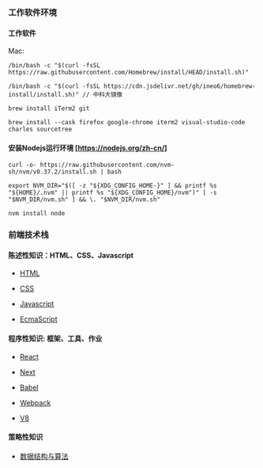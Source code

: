 ### 工作软件环境

#### 工作软件

Mac:

```
/bin/bash -c "$(curl -fsSL https://raw.githubusercontent.com/Homebrew/install/HEAD/install.sh)"

/bin/bash -c "$(curl -fsSL https://cdn.jsdelivr.net/gh/ineo6/homebrew-install/install.sh)" // 中科大镜像

brew install iTerm2 git

brew install --cask firefox google-chrome iterm2 visual-studio-code charles sourcetree

```
#### 安装Nodejs运行环境 [https://nodejs.org/zh-cn/]

```
curl -o- https://raw.githubusercontent.com/nvm-sh/nvm/v0.37.2/install.sh | bash

export NVM_DIR="$([ -z "${XDG_CONFIG_HOME-}" ] && printf %s "${HOME}/.nvm" || printf %s "${XDG_CONFIG_HOME}/nvm")" [ -s "$NVM_DIR/nvm.sh" ] && \. "$NVM_DIR/nvm.sh"

nvm install node
```

### 前端技术栈

#### 陈述性知识：HTML、CSS、Javascript

- [HTML](https://developer.mozilla.org/zh-CN/docs/Web/HTML)

- [CSS](https://developer.mozilla.org/zh-CN/docs/Web/CSS)

- [Javascript](https://developer.mozilla.org/zh-CN/docs/Web/JavaScript)

- [EcmaScript](https://262.ecma-international.org/6.0/?utm_source=hashnode.com)


#### 程序性知识: 框架、工具、作业

- [React](https://github.com/facebook/react)

- [Next](https://nextjs.org/)

- [Babel](https://babeljs.io/)

- [Webpack](https://webpack.js.org/)

- [V8](https://v8.dev/)




#### 策略性知识

- [数据结构与算法](https://github.com/trekhleb/javascript-algorithms/blob/master/README.zh-CN.md)



